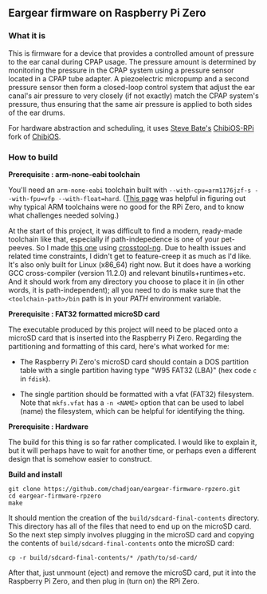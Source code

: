 ## Eargear firmware on Raspberry Pi Zero ##

### What it is ###

This is firmware for a device that provides a controlled amount of pressure
to the ear canal during CPAP usage. The pressure amount is determined by
monitoring the pressure in the CPAP system using a pressure sensor located
in a CPAP tube adapter. A piezoelectric micropump and a second pressure
sensor then form a closed-loop control system that adjust the ear canal's
air pressure to very closely (if not exactly) match the CPAP system's
pressure, thus ensuring that the same air pressure is applied to both
sides of the ear drums.

For hardware abstraction and scheduling, it uses
[Steve Bate's](https://www.stevebate.net/chibios-rpi/GettingStarted.html)
[ChibiOS-RPi](https://github.com/steve-bate/ChibiOS-RPi) fork of [ChibiOS](https://github.com/mabl/ChibiOS).

### How to build ###

**Prerequisite : arm-none-eabi toolchain**

You'll need an `arm-none-eabi` toolchain built with `--with-cpu=arm1176jzf-s --with-fpu=vfp --with-float=hard`.
([This page](https://forums.raspberrypi.com/viewtopic.php?t=225731) was helpful
in figuring out why typical ARM toolchains were no good for the RPi Zero, and to know what challenges needed solving.)

At the start of this project, it was difficult to find a modern, ready-made toolchain like that, especially
if path-indepedence is one of your pet-peeves.
So I made [this one](https://drive.google.com/file/d/1Cn6uXWjJw1NNnBi1Az99kEKoWq8GaSdi/view?usp=sharing)
using [crosstool-ng](https://crosstool-ng.github.io/).
Due to health issues and related time constraints, I didn't get to feature-creep
it as much as I'd like. It's also only built for Linux (x86_64) right now. But
it does have a working GCC cross-compiler (version 11.2.0) and relevant
binutils+runtimes+etc. And it should work from any directory you choose to place
it in (in other words, it is path-independent); all you need to do is make sure
that the `<toolchain-path>/bin` path is in your *PATH* environment variable.

**Prerequisite : FAT32 formatted microSD card**

The executable produced by this project will need to be placed onto a microSD
card that is inserted into the Raspberry Pi Zero. Regarding the partitioning
and formatting of this card, here's what worked for me:

* The Raspberry Pi Zero's microSD card should contain a DOS partition table
with a single partition having type "W95 FAT32 (LBA)" (hex code `c` in `fdisk`).

* The single partition should be formatted with a vfat (FAT32) filesystem.
Note that `mkfs.vfat` has a `-n <NAME>` option that can be used to label (name)
the filesystem, which can be helpful for identifying the thing.

**Prerequisite : Hardware**

The build for this thing is so far rather complicated. I would like to explain
it, but it will perhaps have to wait for another time, or perhaps even
a different design that is somehow easier to construct.

**Build and install**

```
git clone https://github.com/chadjoan/eargear-firmware-rpzero.git
cd eargear-firmware-rpzero
make
```

It should mention the creation of the `build/sdcard-final-contents` directory.
This directory has all of the files that need to end up on the microSD card.
So the next step simply involves plugging in the microSD card and copying
the contents of `build/sdcard-final-contents` onto the microSD card:
```
cp -r build/sdcard-final-contents/* /path/to/sd-card/
```

After that, just unmount (eject) and remove the microSD card, put it into the
Raspberry Pi Zero, and then plug in (turn on) the RPi Zero.

